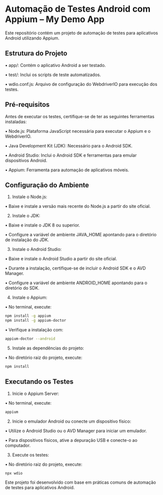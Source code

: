 # Automação de Testes Android com Appium – My Demo App

Este repositório contém um projeto de automação de testes para aplicativos Android utilizando Appium.

## Estrutura do Projeto

•	app/: Contém o aplicativo Android a ser testado.

•	test/: Inclui os scripts de teste automatizados.

•	wdio.conf.js: Arquivo de configuração do WebdriverIO para execução dos testes.

## Pré-requisitos

Antes de executar os testes, certifique-se de ter as seguintes ferramentas instaladas:

•	Node.js: Plataforma JavaScript necessária para executar o Appium e o WebdriverIO.

•	Java Development Kit (JDK): Necessário para o Android SDK.

•	Android Studio: Inclui o Android SDK e ferramentas para emular dispositivos Android.

•	Appium: Ferramenta para automação de aplicativos móveis.

## Configuração do Ambiente
1.	Instale o Node.js:

•	Baixe e instale a versão mais recente do Node.js a partir do site oficial.

2.	Instale o JDK:

•	Baixe e instale o JDK 8 ou superior.

•	Configure a variável de ambiente JAVA_HOME apontando para o diretório de instalação do JDK.

3.	Instale o Android Studio:
   
•	Baixe e instale o Android Studio a partir do site oficial.

•	Durante a instalação, certifique-se de incluir o Android SDK e o AVD Manager.

•	Configure a variável de ambiente ANDROID_HOME apontando para o diretório do SDK.

4.	Instale o Appium:

•	No terminal, execute:

```bash
npm install -g appium
npm install -g appium-doctor
```

•	Verifique a instalação com:

```bash
appium-doctor --android
```

5.	Instale as dependências do projeto:

•	No diretório raiz do projeto, execute:

```bash
npm install
```

## Executando os Testes

1.	Inicie o Appium Server:

•	No terminal, execute:

```bash
appium
```

2.	Inicie o emulador Android ou conecte um dispositivo físico:

•	Utilize o Android Studio ou o AVD Manager para iniciar um emulador.

•	Para dispositivos físicos, ative a depuração USB e conecte-o ao computador.

3.	Execute os testes:

•	No diretório raiz do projeto, execute:

```bash
npx wdio
```

Este projeto foi desenvolvido com base em práticas comuns de automação de testes para aplicativos Android.
